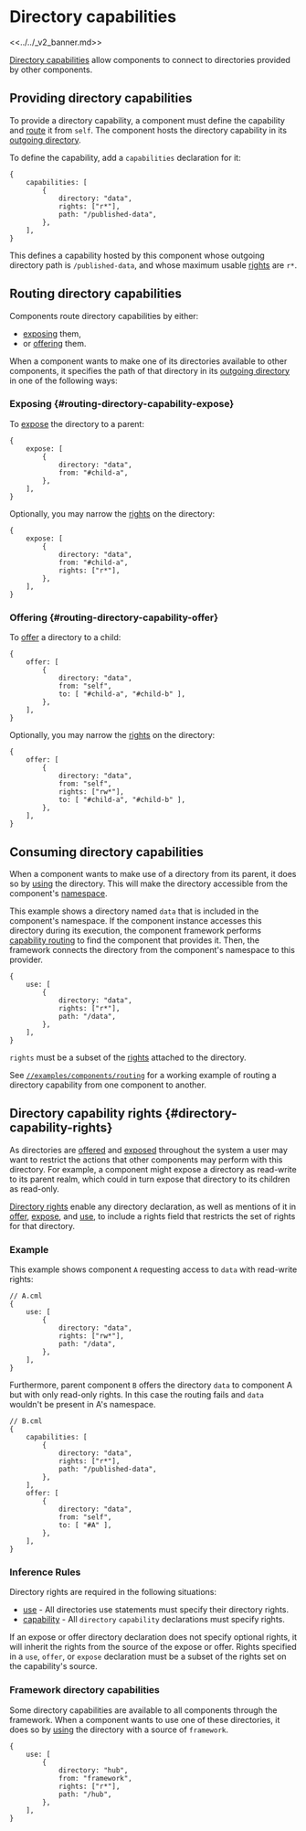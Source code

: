 # Directory capabilities

<<../../_v2_banner.md>>

[Directory capabilities][glossary-directory] allow components to connect to
directories provided by other components.

## Providing directory capabilities

To provide a directory capability, a component must define the capability and
[route](#routing-directory-capabilities) it from `self`. The component hosts the
directory capability in its [outgoing directory][glossary-outgoing].

To define the capability, add a `capabilities` declaration for it:

```json5
{
    capabilities: [
        {
            directory: "data",
            rights: ["r*"],
            path: "/published-data",
        },
    ],
}
```

This defines a capability hosted by this component whose outgoing directory path
is `/published-data`, and whose maximum usable
[rights](#directory-capability-rights) are `r*`.

## Routing directory capabilities

Components route directory capabilities by either:

-   [exposing](#routing-directory-capability-expose) them,
-   or [offering](#routing-directory-capability-offer) them.

When a component wants to make one of its directories available to other
components, it specifies the path of that directory in its
[outgoing directory][glossary-outgoing] in one of the following ways:

### Exposing {#routing-directory-capability-expose}

To [expose][expose] the directory to a parent:

```json5
{
    expose: [
        {
            directory: "data",
            from: "#child-a",
        },
    ],
}
```

Optionally, you may narrow the [rights](#directory-capability-rights) on the
directory:

```json5
{
    expose: [
        {
            directory: "data",
            from: "#child-a",
            rights: ["r*"],
        },
    ],
}
```

### Offering {#routing-directory-capability-offer}

To [offer][offer] a directory to a child:

```json5
{
    offer: [
        {
            directory: "data",
            from: "self",
            to: [ "#child-a", "#child-b" ],
        },
    ],
}
```

Optionally, you may narrow the [rights](#directory-capability-rights) on the
directory:

```json5
{
    offer: [
        {
            directory: "data",
            from: "self",
            rights: ["rw*"],
            to: [ "#child-a", "#child-b" ],
        },
    ],
}
```

## Consuming directory capabilities

When a component wants to make use of a directory from its parent, it does so by
[using][use] the directory. This will make the directory accessible from the
component's [namespace][glossary-namespace].

This example shows a directory named `data` that is included in the component's
namespace. If the component instance accesses this directory during its
execution, the component framework performs
[capability routing][capability-routing] to find the component that provides it.
Then, the framework connects the directory from the component's namespace to
this provider.

```json5
{
    use: [
        {
            directory: "data",
            rights: ["r*"],
            path: "/data",
        },
    ],
}
```

`rights` must be a subset of the [rights](#directory-capability-rights) attached
to the directory.

See [`//examples/components/routing`][routing-example] for a working example of
routing a directory capability from one component to another.

## Directory capability rights {#directory-capability-rights}

As directories are [offered][offer] and [exposed][expose] throughout the system
a user may want to restrict the actions that other components may perform with
this directory. For example, a component might expose a directory as read-write
to its parent realm, which could in turn expose that directory to its children
as read-only.

[Directory rights][directory-rights] enable any directory declaration, as well
as mentions of it in [offer][offer], [expose][expose], and [use][use], to
include a rights field that restricts the set of rights for that directory.


### Example

This example shows component `A` requesting access to `data` with read-write
rights:

```json5
// A.cml
{
    use: [
        {
            directory: "data",
            rights: ["rw*"],
            path: "/data",
        },
    ],
}
```

Furthermore, parent component `B` offers the directory `data` to component A but
with only read-only rights. In this case the routing fails and `data` wouldn't
be present in A's namespace.

```json5
// B.cml
{
    capabilities: [
        {
            directory: "data",
            rights: ["r*"],
            path: "/published-data",
        },
    ],
    offer: [
        {
            directory: "data",
            from: "self",
            to: [ "#A" ],
        },
    ],
}
```

### Inference Rules

Directory rights are required in the following situations:

-   [use][use] - All directories use statements must specify their directory
    rights.
-   [capability][capability] - All `directory` `capability` declarations must
    specify rights.

If an expose or offer directory declaration does not specify optional rights, it
will inherit the rights from the source of the expose or offer. Rights specified
in a `use`, `offer`, or `expose` declaration must be a subset of the rights set
on the capability's source.

### Framework directory capabilities

Some directory capabilities are available to all components through the
framework. When a component wants to use one of these directories, it does so by
[using][use] the directory with a source of `framework`.

```
{
    use: [
        {
            directory: "hub",
            from: "framework",
            rights: ["r*"],
            path: "/hub",
        },
    ],
}
```

[capability-routing]: ../component_manifests.md#capability-routing
[directory-rights]: ../component_manifests.md#directory-rights
[expose]: ../component_manifests.md#expose
[glossary-directory]: /docs/glossary.md#directory-capability
[glossary-fidl]: /docs/glossary.md#fidl
[glossary-namespace]: /docs/glossary.md#namespace
[glossary-outgoing]: /docs/glossary.md#outgoing-directory
[offer]: ../component_manifests.md#offer
[routing-example]: /examples/components/routing
[use]: ../component_manifests.md#use
[capability]: ../component_manifests.md#capability

